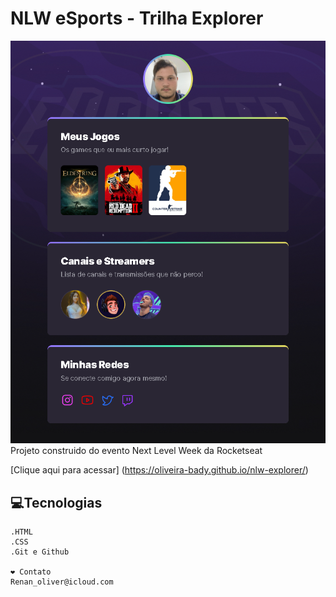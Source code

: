 # NLW eSports - Trilha Explorer
![preview](./.github/preview.png)
Projeto construido do evento Next Level Week da Rocketseat

[Clique aqui para acessar] (https://oliveira-bady.github.io/nlw-explorer/)

## 💻Tecnologias

    .HTML
    .CSS
    .Git e Github

    ❤ Contato
    Renan_oliver@icloud.com